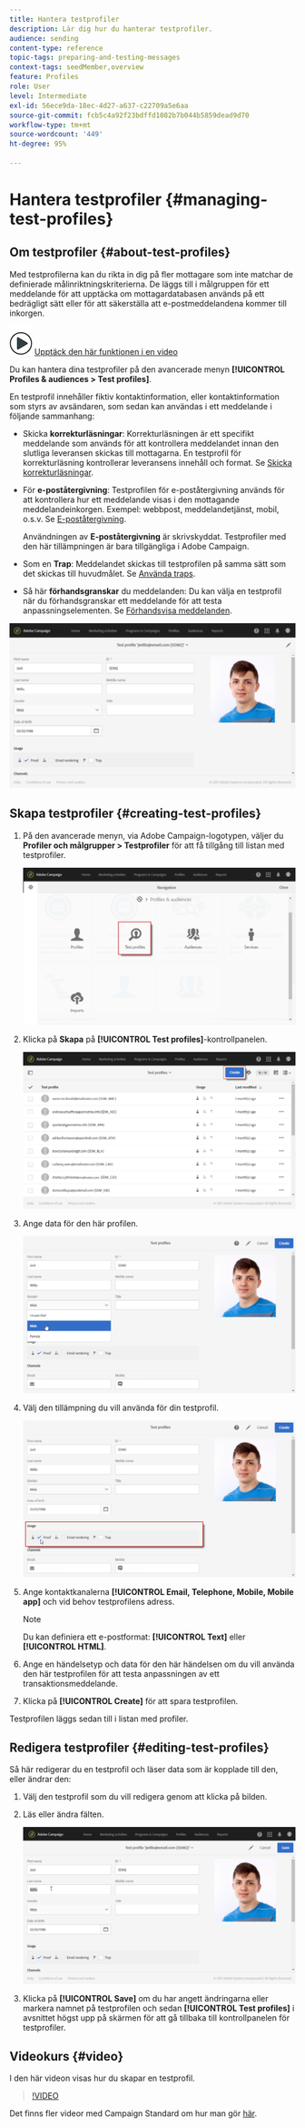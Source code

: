 ```yaml
---
title: Hantera testprofiler
description: Lär dig hur du hanterar testprofiler.
audience: sending
content-type: reference
topic-tags: preparing-and-testing-messages
context-tags: seedMember,overview
feature: Profiles
role: User
level: Intermediate
exl-id: 56ece9da-18ec-4d27-a637-c22709a5e6aa
source-git-commit: fcb5c4a92f23bdffd1082b7b044b5859dead9d70
workflow-type: tm+mt
source-wordcount: '449'
ht-degree: 95%

---
```


# Hantera testprofiler {#managing-test-profiles}

## Om testprofiler {#about-test-profiles}

Med testprofilerna kan du rikta in dig på fler mottagare som inte matchar de definierade målinriktningskriterierna. De läggs till i målgruppen för ett meddelande för att upptäcka om mottagardatabasen används på ett bedrägligt sätt eller för att säkerställa att e-postmeddelandena kommer till inkorgen.

![](assets/do-not-localize/how-to-video.png) [Upptäck den här funktionen i en video](#video)

Du kan hantera dina testprofiler på den avancerade menyn **[!UICONTROL Profiles & audiences > Test profiles]**.

En testprofil innehåller fiktiv kontaktinformation, eller kontaktinformation som styrs av avsändaren, som sedan kan användas i ett meddelande i följande sammanhang:

* Skicka **korrekturläsningar**: Korrekturläsningen är ett specifikt meddelande som används för att kontrollera meddelandet innan den slutliga leveransen skickas till mottagarna. En testprofil för korrekturläsning kontrollerar leveransens innehåll och format. Se [Skicka korrekturläsningar](../../sending/using/sending-proofs.md).
* För **e-poståtergivning**: Testprofilen för e-poståtergivning används för att kontrollera hur ett meddelande visas i den mottagande meddelandeinkorgen. Exempel: webbpost, meddelandetjänst, mobil, o.s.v. Se [E-poståtergivning](../../sending/using/email-rendering.md).

   Användningen av **E-poståtergivning** är skrivskyddat. Testprofiler med den här tillämpningen är bara tillgängliga i Adobe Campaign.

* Som en **Trap**: Meddelandet skickas till testprofilen på samma sätt som det skickas till huvudmålet. Se [Använda traps](../../sending/using/using-traps.md).
* Så här **förhandsgranskar** du meddelanden: Du kan välja en testprofil när du förhandsgranskar ett meddelande för att testa anpassningselementen. Se [Förhandsvisa meddelanden](/help/sending/using/previewing-messages.md).

![](assets/test_profile.png)

## Skapa testprofiler {#creating-test-profiles}

1. På den avancerade menyn, via Adobe Campaign-logotypen, väljer du **Profiler och målgrupper > Testprofiler** för att få tillgång till listan med testprofiler.

   ![](assets/test_profile_creation_1.png)

1. Klicka på **Skapa** på **[!UICONTROL Test profiles]**-kontrollpanelen.

   ![](assets/test_profile_creation_2.png)

1. Ange data för den här profilen.

   ![](assets/test_profile_creation_3.png)

1. Välj den tillämpning du vill använda för din testprofil.

   ![](assets/test_profile_creation_4.png)

1. Ange kontaktkanalerna **[!UICONTROL Email, Telephone, Mobile, Mobile app]** och vid behov testprofilens adress.

   >[!NOTE]
   >
   >Du kan definiera ett e-postformat: **[!UICONTROL Text]** eller **[!UICONTROL HTML]**.

1. Ange en händelsetyp och data för den här händelsen om du vill använda den här testprofilen för att testa anpassningen av ett transaktionsmeddelande.
1. Klicka på **[!UICONTROL Create]** för att spara testprofilen.

Testprofilen läggs sedan till i listan med profiler.

## Redigera testprofiler {#editing-test-profiles}

Så här redigerar du en testprofil och läser data som är kopplade till den, eller ändrar den:

1. Välj den testprofil som du vill redigera genom att klicka på bilden.
1. Läs eller ändra fälten.

   ![](assets/test_profile_edit.png)

1. Klicka på **[!UICONTROL Save]** om du har angett ändringarna eller markera namnet på testprofilen och sedan **[!UICONTROL Test profiles]** i avsnittet högst upp på skärmen för att gå tillbaka till kontrollpanelen för testprofiler.

## Videokurs {#video}

I den här videon visas hur du skapar en testprofil.

>[!VIDEO](https://video.tv.adobe.com/v/24094?quality=12)

Det finns fler videor med Campaign Standard om hur man gör [här](https://experienceleague.adobe.com/docs/campaign-standard-learn/tutorials/overview.html?lang=sv).
